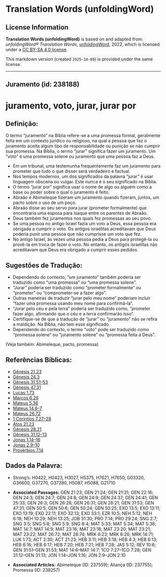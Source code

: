 # Translation Words (unfoldingWord)

## License Information

**Translation Words (unfoldingWord)** is based on and adapted from: _unfoldingWord® Translation Words_, [unfoldingWord](https://unfoldingword.org/utw), 2022, which is licensed under a [CC BY-SA 4.0 license](https://creativecommons.org/licenses/by-sa/4.0/legalcode.en).

This markdown version (created `2025-10-09`) is provided under the same license.



--------------------------------

## Juramento (id: 238188)

juramento, voto, jurar, jurar por
=================================

Definição:
----------

O termo “juramento” na Bíblia refere\-se a uma promessa formal, geralmente feita em um contexto jurídico ou religioso, na qual a pessoa que faz o juramento aceita algum tipo de responsabilidade ou punição se não cumprir sua promessa. Na Bíblia, o termo “jurar” significa fazer um juramento. Um “voto” é uma promessa solene ou juramento que uma pessoa faz a Deus.

* Em um tribunal, uma testemunha frequentemente faz um juramento para prometer que tudo o que disser será verdadeiro e factual.
* Nos tempos modernos, um dos significados da palavra “jurar” é usar linguagem obscena ou vulgar. Este nunca é o seu significado na Bíblia.
* O termo “jurar por” significa usar o nome de algo ou alguém como a base ou poder sobre o qual o juramento é feito.
* Abraão e Abimeleque fizeram um juramento quando fizeram, juntos, um pacto sobre o uso de um poço.
* Abraão disse ao seu servo para jurar (prometer formalmente) que encontraria uma esposa para Isaque entre os parentes de Abraão.
* Deus também fez juramentos nos quais fez promessas ao seu povo.
* Se uma pessoa no antigo Israel fazia um voto a Deus, essa pessoa era obrigada a cumprir o voto. Os antigos israelitas acreditavam que Deus poderia punir uma pessoa que não cumprisse um voto que fez.
* No antigo Israel, às vezes uma pessoa pedia a Deus para protegê\-la ou provê\-la em troca de fazer o voto. No entanto, os antigos israelitas não acreditavam que Deus era obrigado a cumprir esses pedidos.

Sugestões de Tradução:
----------------------

* Dependendo do contexto, “um juramento” também poderia ser traduzido como “uma promessa” ou “uma promessa solene”.
* “Jurar” poderia ser traduzido como “prometer formalmente” ou “prometer” ou “comprometer\-se a fazer algo”.
* Outras maneiras de traduzir “jurar pelo meu nome” poderiam incluir “fazer uma promessa usando meu nome para confirmá\-la”.
* “Jurar pelo céu e pela terra” poderia ser traduzido como, “prometer fazer algo, afirmando que o céu e a terra confirmarão isso”.
* Certifique\-se de que a tradução de “jurar” ou “juramento” não se refira a maldição. Na Bíblia, não tem esse significado.
* Dependendo do contexto, o termo “voto” pode ser traduzido como “promessa solene” ou “juramento solene” ou “promessa feita a Deus”.

(Veja também: Abimeleque, pacto, promessa)

Referências Bíblicas:
---------------------

* [Gênesis 21\.23](https://ref.ly/Gen21:23)
* [Gênesis 24\.3](https://ref.ly/Gen24:3)
* [Gênesis 31\.51–53](https://ref.ly/Gen31:51-Gen31:53)
* [Gênesis 47\.31](https://ref.ly/Gen47:31)
* [Lucas 1\.73](https://ref.ly/Luke1:73)
* [Marcos 6\.26](https://ref.ly/Mark6:26)
* [Mateus 5\.36](https://ref.ly/Matt5:36)
* [Mateus 14\.6–7](https://ref.ly/Matt14:6-Matt14:7)
* [Mateus 26\.72](https://ref.ly/Matt26:72)
* [1 Coríntios 7\.27–28](https://ref.ly/1Cor7:27-1Cor7:28)
* [Atos 21\.23](https://ref.ly/Acts21:23)
* [Gênesis 28\.21](https://ref.ly/Gen28:21)
* [Gênesis 31\.12–13](https://ref.ly/Gen31:12-Gen31:13)
* [Jonas 1\.14–16](https://ref.ly/Jonah1:14-Jonah1:16)
* [Jonas 2\.9–10](https://ref.ly/Jonah2:9-Jonah2:10)
* [Provérbios 7\.14](https://ref.ly/Prov7:14)

Dados da Palavra:
-----------------

* Strong’s: H0422, H0423, H3027, H5375, H7621, H7650, G03320, G36600, G37270, G37280, H5087, H5088, G21710

* **Associated Passages:** GEN 21:23; GEN 21:24; GEN 21:31; GEN 22:16; GEN 24:3; GEN 24:7; GEN 24:8; GEN 24:9; GEN 24:37; GEN 24:41; GEN 25:33; GEN 26:3; GEN 26:28; GEN 26:31; GEN 28:21; GEN 31:53; GEN 47:31; GEN 50:5; GEN 50:6; GEN 50:24; GEN 50:25; EXO 13:5; EXO 13:11; EXO 13:19; EXO 22:11; EXO 32:13; EXO 33:1; EZR 10:5; NEH 5:12; NEH 6:18; NEH 10:29; NEH 13:25; JOB 31:30; PRO 7:14; PRO 29:24; SNG 2:7; SNG 3:5; SNG 5:8; SNG 5:9; SNG 8:4; MAT 5:33; MAT 5:34; MAT 5:36; MAT 14:7; MAT 14:9; MAT 23:16; MAT 23:18; MAT 23:20; MAT 23:21; MAT 23:22; MAT 26:72; MAT 26:74; MRK 6:23; MRK 6:26; MRK 14:71; LUK 1:73; ACT 2:30; ACT 21:23; HEB 3:11; HEB 3:18; HEB 4:3; HEB 6:13; HEB 6:16; HEB 6:17; HEB 7:20; HEB 7:21; HEB 7:28; JAS 5:12; REV 10:6; GEN 31:51–GEN 31:53; MAT 14:6–MAT 14:7; 1CO 7:27–1CO 7:28; GEN 31:12–GEN 31:13; JON 1:14–JON 1:16; JON 2:9–JON 2:10
* **Associated Articles:** Abimeleque (ID: 237559); Aliança (ID: 237755); Promessa (ID: 238257)

